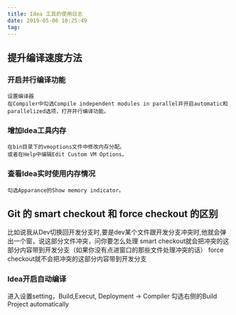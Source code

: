 ```yaml
---
title: Idea 工具的使用日志
date: 2019-05-06 10:25:49
tag:
---
```

## 提升编译速度方法
### 开启并行编译功能
    设置编译器
    在Compiler中勾选Compile independent modules in parallel并开启automatic和parallelized选项，打开并行编译功能。

### 增加Idea工具内存
    在bin目录下的vmoptions文件中修改内存分配。
    或者在Help中编辑Edit Custom VM Options。

### 查看Idea实时使用内存情况
    勾选Apparance的Show memory indicator。

## Git 的 smart checkout 和 force checkout 的区别
比如说我从Dev切换回开发分支时,要是dev某个文件跟开发分支冲突时,他就会弹出一个窗，说这部分文件冲突，问你要怎么处理
smart checkout就会把冲突的这部分内容带到开发分支（如果你没有点进窗口的那些文件处理冲突的话）
force checkout就不会把冲突的这部分内容带到开发分支

### Idea开启自动编译
进入设置setting，Build,Execut, Deployment -> Compiler 勾选右侧的Build Project automatically
